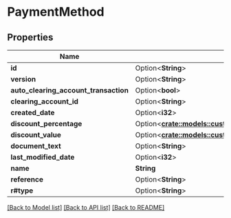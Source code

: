# PaymentMethod

## Properties

Name | Type | Description | Notes
------------ | ------------- | ------------- | -------------
**id** | Option<**String**> |  | [optional]
**version** | Option<**String**> |  | [optional]
**auto_clearing_account_transaction** | Option<**bool**> |  | [optional]
**clearing_account_id** | Option<**String**> |  | [optional]
**created_date** | Option<**i32**> |  | [optional]
**discount_percentage** | Option<[**crate::models::custom_attribute_definition::AttributeType**](decimal.md)> |  | [optional]
**discount_value** | Option<[**crate::models::custom_attribute_definition::AttributeType**](decimal.md)> |  | [optional]
**document_text** | Option<**String**> |  | [optional]
**last_modified_date** | Option<**i32**> |  | [optional]
**name** | **String** |  | 
**reference** | Option<**String**> |  | [optional]
**r#type** | Option<**String**> |  | [optional]

[[Back to Model list]](../README.md#documentation-for-models) [[Back to API list]](../README.md#documentation-for-api-endpoints) [[Back to README]](../README.md)



